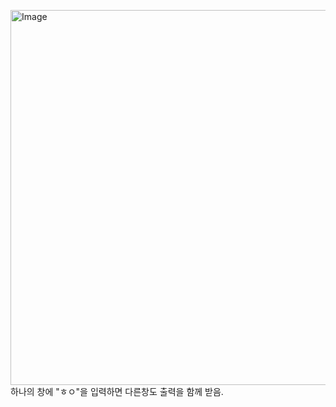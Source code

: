 <img width="600" alt="Image" src="https://github.com/user-attachments/assets/f78545b5-513a-4061-b63f-dd1f9bb3a840" /><br>
하나의 창에 "ㅎㅇ"을 입력하면 다른창도 출력을 함께 받음.
